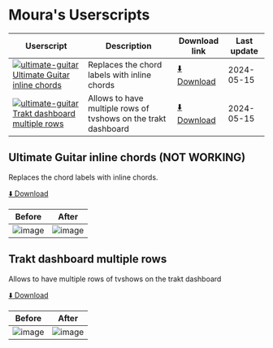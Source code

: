 # Moura's Userscripts


| Userscript | Description | Download link | Last update |
|------------|-------------|---------------|-------------|
| [![ultimate-guitar](https://www.google.com/s2/favicons?sz=12&domain=ultimate-guitar.com) Ultimate Guitar inline chords](#ultimate-guitar-inline-chords) | Replaces the chord labels with inline chords | [⬇️ Download](https://github.com/RMoura98/moura-userscripts/raw/main/ultimate-guitar-inline-chords.user.js) | 2024-05-15 |
| [![ultimate-guitar](https://www.google.com/s2/favicons?sz=12&domain=trakt.tv) Trakt dashboard multiple rows](#trakt-dashboard-multiple-rows) | Allows to have multiple rows of tvshows on the trakt dashboard | [⬇️ Download](https://github.com/RMoura98/moura-userscripts/raw/main/trakt-dashboard-multiple-rows.user.js) | 2024-05-15 |

## Ultimate Guitar inline chords (NOT WORKING)

Replaces the chord labels with inline chords.

[⬇️ Download](https://github.com/RMoura98/moura-userscripts/raw/main/ultimate-guitar-inline-chords.user.js)


| Before | After |
|--------|-------|
| ![image](https://github.com/RMoura98/moura-userscripts/assets/27810563/efbad576-5767-4415-9273-d8a0670233a9) | ![image](https://github.com/RMoura98/moura-userscripts/assets/27810563/49bbfcb1-44f3-44c9-a055-8d487f9c0a96) | 
 

## Trakt dashboard multiple rows

Allows to have multiple rows of tvshows on the trakt dashboard

[⬇️ Download](https://github.com/RMoura98/moura-userscripts/raw/main/ultimate-guitar-inline-chords.user.js)


| Before | After |
|--------|-------|
| ![image](https://github.com/RMoura98/moura-userscripts/assets/27810563/ad88e36f-5dd8-4da4-bdf5-3f0beaa77ef8) | ![image](https://github.com/RMoura98/moura-userscripts/assets/27810563/fe792372-30be-4def-be56-ce0abf9059f3) | 
 
